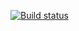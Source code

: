 [![Build status](https://ci.appveyor.com/api/projects/status/lr4n50jggbd9n538/branch/main?svg=true)](https://ci.appveyor.com/project/mioamio/selenide-f0b4l/branch/main)
